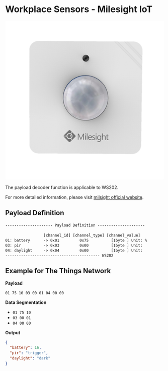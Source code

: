 # Workplace Sensors - Milesight IoT

![WS202](WS202.png)

The payload decoder function is applicable to WS202.

For more detailed information, please visit [milsight official website](https://wwww.milesight-iot.com).

## Payload Definition

```
--------------------- Payload Definition ---------------------

                 [channel_id] [channel_type] [channel_value]
01: battery      -> 0x01         0x75          [1byte ] Unit: %
03: pir          -> 0x03         0x00          [1byte ] Unit:
04: daylight     -> 0x04         0x00          [1byte ] Unit: 
------------------------------------------ WS202
```

## Example for The Things Network

**Payload**

```
01 75 10 03 00 01 04 00 00
```

**Data Segmentation**

-   `01 75 10`
-   `03 00 01`
-   `04 00 00`

**Output**

```json
{
  "battery": 16,
  "pir": "trigger",
  "daylight": "dark"
}
```
